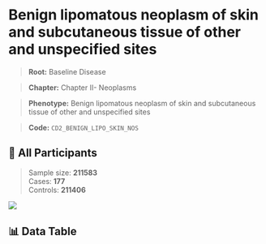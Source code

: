# Benign lipomatous neoplasm of skin and subcutaneous tissue of other and unspecified sites

> **Root:** Baseline Disease  

> **Chapter:** Chapter II- Neoplasms  

> **Phenotype:** Benign lipomatous neoplasm of skin and subcutaneous tissue of other and unspecified sites  

> **Code:** `CD2_BENIGN_LIPO_SKIN_NOS`

## 🧪 All Participants  
> Sample size: **211583**  
> Cases: **177**  
> Controls: **211406**
<img src="/Sensitive/Figures/ALL/Baseline/CD2_BENIGN_LIPO_SKIN_NOS.png"/>

## 📊 Data Table
<CsvTableMRF src="/Sensitive/Data/ALL/Baseline/LG_CD2_BENIGN_LIPO_SKIN_NOS.csv"/>

